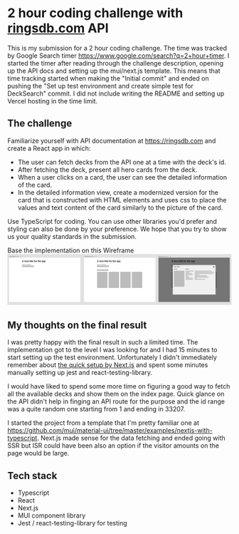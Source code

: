 # 2 hour coding challenge with [ringsdb.com](https://ringsdb.com/) API

This is my submission for a 2 hour coding challenge. The time was tracked by Google Search timer https://www.google.com/search?q=2+hour+timer. I started the timer after reading through the challenge description, opening up the API docs and setting up the mui/next.js template. This means that time tracking started when making the "Initial commit" and ended on pushing the "Set up test environment and create simple test for DeckSearch" commit. I did not include writing the README and setting up Vercel hosting in the time limit.

## The challenge

Familiarize yourself with API documentation at https://ringsdb.com and create a React app in
which:

- The user can fetch decks from the API one at a time with the deck's id.
- After fetching the deck, present all hero cards from the deck.
- When a user clicks on a card, the user can see the detailed information of the card.
- In the detailed information view, create a modernized version for the card that is
  constructed with HTML elements and uses css to place the values and text content
  of the card similarly to the picture of the card.

Use TypeScript for coding. You can use other libraries you'd prefer and styling can also be
done by your preference. We hope that you try to show us your quality standards in the
submission.

Base the implementation on this Wireframe
![Wireframe of the application](/challenge-wireframe.png)

## My thoughts on the final result

I was pretty happy with the final result in such a limited time. The implementation got to the level I was looking for and I had 15 minutes to start setting up the test environment. Unfortunately I didn't immediately remember about [the quick setup by Next.js](https://nextjs.org/docs/testing#jest-and-react-testing-library) and spent some minutes manually setting up jest and react-testing-library.

I would have liked to spend some more time on figuring a good way to fetch all the available decks and show them on the index page. Quick glance on the API didn't help in finging an API route for the purpose and the id range was a quite random one starting from 1 and ending in 33207.

I started the project from a template that I'm pretty familiar one at https://github.com/mui/material-ui/tree/master/examples/nextjs-with-typescript. Next.js made sense for the data fetching and ended going with SSR but ISR could have been also an option if the visitor amounts on the page would be large.

## Tech stack

- Typescript
- React
- Next.js
- MUI component library
- Jest / react-testing-library for testing
